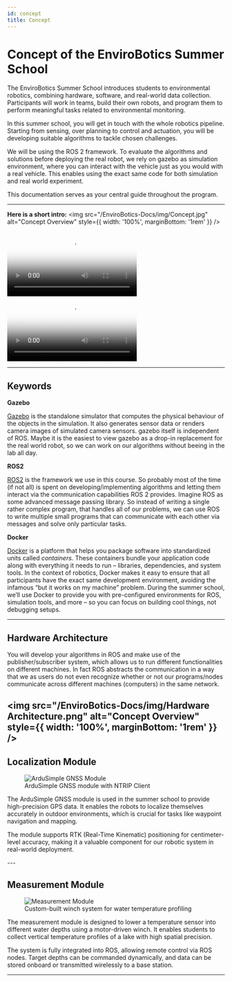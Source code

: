 ```yaml
---
id: concept
title: Concept
---
```


# Concept of the EnviroBotics Summer School

The EnviroBotics Summer School introduces students to environmental robotics, combining hardware, software, and real-world data collection. Participants will work in teams, build their own robots, and program them to perform meaningful tasks related to environmental monitoring.

In this summer school, you will get in touch with the whole robotics pipeline. Starting from sensing, over planning to control and actuation, you will be developing suitable algorithms to tackle chosen challenges.

We will be using the ROS 2 framework. To evaluate the algorithms and solutions before deploying the real robot, we rely on gazebo as simulation environment, where you can interact with the vehicle just as you would with a real vehicle. This enables using the exact same code for both simulation and real world experiment.

This documentation serves as your central guide throughout the program.

---

**Here is a short intro:**
<img src="/EnviroBotics-Docs/img/Concept.jpg" alt="Concept Overview" style={{ width: '100%', marginBottom: '1rem' }} />

<div style={{ display: 'flex', justifyContent: 'space-between', gap: '150px', flexWrap: 'wrap' }}>
  <div style={{ flex: '1 1 40%', aspectRatio: '16 / 9' }}>
    <video controls poster="/EnviroBotics-Docs/img/preview.jpg" style={{ width: '100%', height: '100%', objectFit: 'cover' }}>
      <source src="/EnviroBotics-Docs/video/Sim_vid.mp4" type="video/mp4" />
    </video>
  </div>

  <div style={{ flex: '1 1 40%', aspectRatio: '16 / 9' }}>
    <video controls poster="/EnviroBotics-Docs/img/preview.jpg" style={{ width: '100%', height: '100%', objectFit: 'cover' }}>
      <source src="/EnviroBotics-Docs/video/Video.mp4" type="video/mp4" />
    </video>
  </div>
</div>

---

## Keywords
**Gazebo**

[Gazebo](https://gazebosim.org/docs/fortress/getstarted/) is the standalone simulator that computes the physical behaviour of the objects in the simulation. It also generates sensor data or renders camera images of simulated camera sensors. gazebo itself is independent of ROS. Maybe it is the easiest to view gazebo as a drop-in replacement for the real world robot, so we can work on our algorithms without beeing in the lab all day.

**ROS2**

[ROS2](https://www.ros.org/) is the framework we use in this course. So probably most of the time (if not all) is spent on developing/implementing algorithms and letting them interact via the communication capabilities ROS 2 provides. Imagine ROS as some advanced message passing library. So instead of writing a single rather complex program, that handles all of our problems, we can use ROS to write multiple small programs that can communicate with each other via messages and solve only particular tasks.

**Docker**

[Docker](https://www.docker.com/) is a platform that helps you package software into standardized units called *containers*. These containers bundle your application code along with everything it needs to run – libraries, dependencies, and system tools. In the context of robotics, Docker makes it easy to ensure that all participants have the exact same development environment, avoiding the infamous “but it works on my machine” problem. During the summer school, we’ll use Docker to provide you with pre-configured environments for ROS, simulation tools, and more – so you can focus on building cool things, not debugging setups.

---

## Hardware Architecture
You will develop your algorithms in ROS and make use of the publisher/subscriber system, which allows us to run different functionalities on different machines. In fact ROS abstracts the communication in a way that we as users do not even recognize whether or not our programs/nodes communicate across different machines (computers) in the same network.

<img src="/EnviroBotics-Docs/img/Hardware Architecture.png" alt="Concept Overview" style={{ width: '100%', marginBottom: '1rem' }} />
---

## Localization Module

<div style={{ display: 'flex', alignItems: 'flex-start', gap: '20px', marginBottom: '2rem' }}>
  <figure style={{ margin: 0 }}>
    <img
      src="/EnviroBotics-Docs/img/ArduSimple.jpg"
      alt="ArduSimple GNSS Module"
      style={{ width: '250px', height: 'auto', display: 'block' }}
    />
    <figcaption style={{ fontStyle: 'italic', color: '#555', fontSize: '0.9rem', marginTop: '0.5rem' }}>
      ArduSimple GNSS module with NTRIP Client
    </figcaption>
  </figure>

  <div style={{ flex: 1 }}>
    <p>
      The ArduSimple GNSS module is used in the summer school to provide high-precision GPS data. It enables the robots
      to localize themselves accurately in outdoor environments, which is crucial for tasks like waypoint navigation
      and mapping.
    </p>
    <p>
      The module supports RTK (Real-Time Kinematic) positioning for centimeter-level accuracy, making it a valuable
      component for our robotic system in real-world deployment.
    </p>
  </div>
</div>
---

## Measurement Module

<div style={{ display: 'flex', alignItems: 'flex-start', gap: '20px', marginBottom: '2rem' }}>
  <figure style={{ margin: 0 }}>
    <img
      src="/EnviroBotics-Docs/img/MeasurementModule.jpg"
      alt="Measurement Module"
      style={{ width: '250px', height: 'auto', display: 'block' }}
    />
    <figcaption style={{ fontStyle: 'italic', color: '#555', fontSize: '0.9rem', marginTop: '0.5rem' }}>
      Custom-built winch system for water temperature profiling
    </figcaption>
  </figure>

  <div style={{ flex: 1 }}>
    <p>
      The measurement module is designed to lower a temperature sensor into different water depths using a
      motor-driven winch. It enables students to collect vertical temperature profiles of a lake with high spatial
      precision.
    </p>
    <p>
      The system is fully integrated into ROS, allowing remote control via ROS nodes. Target depths can be commanded
      dynamically, and data can be stored onboard or transmitted wirelessly to a base station.
    </p>
  </div>
</div>

---
